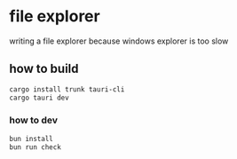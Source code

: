 # file explorer

writing a file explorer because windows explorer is too slow

## how to build

```bash
cargo install trunk tauri-cli
cargo tauri dev
```

### how to dev

```bash
bun install
bun run check
```
